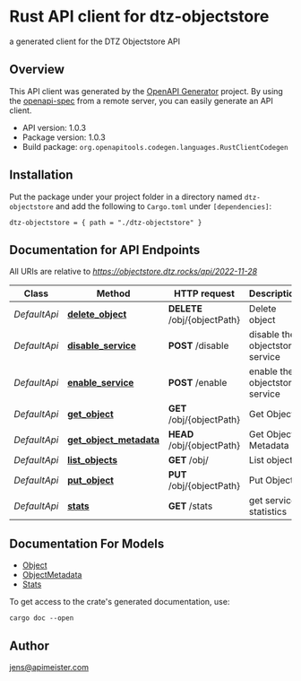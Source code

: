 # Rust API client for dtz-objectstore

a generated client for the DTZ Objectstore API


## Overview

This API client was generated by the [OpenAPI Generator](https://openapi-generator.tech) project.  By using the [openapi-spec](https://openapis.org) from a remote server, you can easily generate an API client.

- API version: 1.0.3
- Package version: 1.0.3
- Build package: `org.openapitools.codegen.languages.RustClientCodegen`

## Installation

Put the package under your project folder in a directory named `dtz-objectstore` and add the following to `Cargo.toml` under `[dependencies]`:

```
dtz-objectstore = { path = "./dtz-objectstore" }
```

## Documentation for API Endpoints

All URIs are relative to *https://objectstore.dtz.rocks/api/2022-11-28*

Class | Method | HTTP request | Description
------------ | ------------- | ------------- | -------------
*DefaultApi* | [**delete_object**](docs/DefaultApi.md#delete_object) | **DELETE** /obj/{objectPath} | Delete object
*DefaultApi* | [**disable_service**](docs/DefaultApi.md#disable_service) | **POST** /disable | disable the objectstore service
*DefaultApi* | [**enable_service**](docs/DefaultApi.md#enable_service) | **POST** /enable | enable the objectstore service
*DefaultApi* | [**get_object**](docs/DefaultApi.md#get_object) | **GET** /obj/{objectPath} | Get Object
*DefaultApi* | [**get_object_metadata**](docs/DefaultApi.md#get_object_metadata) | **HEAD** /obj/{objectPath} | Get Object Metadata
*DefaultApi* | [**list_objects**](docs/DefaultApi.md#list_objects) | **GET** /obj/ | List objects
*DefaultApi* | [**put_object**](docs/DefaultApi.md#put_object) | **PUT** /obj/{objectPath} | Put Object
*DefaultApi* | [**stats**](docs/DefaultApi.md#stats) | **GET** /stats | get service statistics


## Documentation For Models

 - [Object](docs/Object.md)
 - [ObjectMetadata](docs/ObjectMetadata.md)
 - [Stats](docs/Stats.md)


To get access to the crate's generated documentation, use:

```
cargo doc --open
```

## Author

jens@apimeister.com

